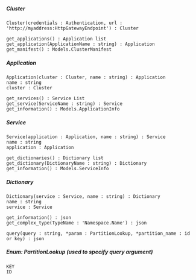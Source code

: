 ##### Cluster

    Cluster(credentials : Authentication, url : 'http://myaddress:HttpGatewayEndpoint') : Cluster
    
    get_applications() : Application list
    get_application(ApplicationName : string) : Application
    get_manifest() : Models.ClusterManifest
    
##### Application

    Application(cluster : Cluster, name : string) : Application
    name : string
    cluster : Cluster
    
    get_services() : Service List
    get_service(ServiceName : string) : Service
    get_information() : Models.ApplicationInfo
    
##### Service

    Service(application : Application, name : string) : Service
    name : string
    application : Application
    
    get_dictionaries() : Dictionary list
    get_dictionary(DictionaryName : string) : Dictionary
    get_information() : Models.ServiceInfo
    
##### Dictionary 

    Dictionary(service : Service, name : string) : Dictionary
    name : string
    service : Service
    
    get_information() : json
    get_complex_type(TypeName : 'Namespace.Name') : json
    
    query(query : string, *param : PartitionLookup, *partition_name : id or key) : json


##### Enum: PartitionLookup (used to specify query argument)
    KEY
    ID

